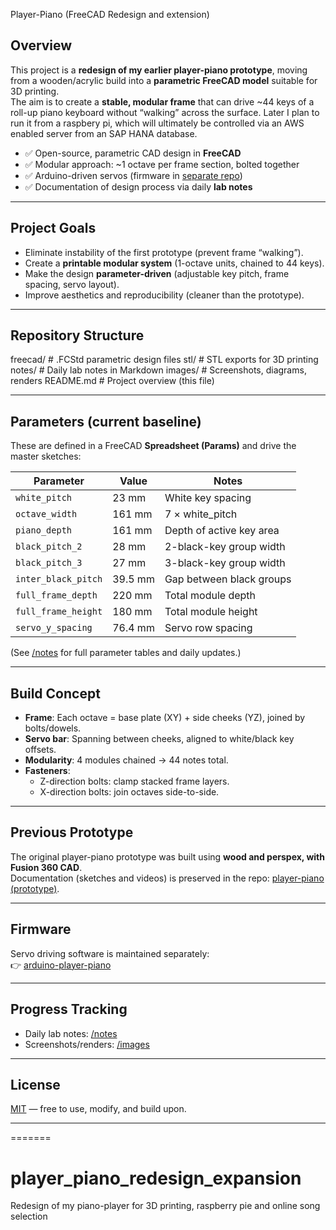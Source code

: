 
Player-Piano (FreeCAD Redesign and extension)

## Overview
This project is a **redesign of my earlier player-piano prototype**, moving from a wooden/acrylic build into a **parametric FreeCAD model** suitable for 3D printing.  
The aim is to create a **stable, modular frame** that can drive ~44 keys of a roll-up piano keyboard without “walking” across the surface. Later I plan to run it from a raspbery pi, which will ultimately be controlled via an AWS enabled server from an SAP HANA database.

- ✅ Open-source, parametric CAD design in **FreeCAD**  
- ✅ Modular approach: ~1 octave per frame section, bolted together  
- ✅ Arduino-driven servos (firmware in [separate repo](https://github.com/yourname/arduino-repo))  
- ✅ Documentation of design process via daily **lab notes**

---

## Project Goals
- Eliminate instability of the first prototype (prevent frame “walking”).  
- Create a **printable modular system** (1-octave units, chained to 44 keys).  
- Make the design **parameter-driven** (adjustable key pitch, frame spacing, servo layout).  
- Improve aesthetics and reproducibility (cleaner than the prototype).  

---

## Repository Structure
freecad/ # .FCStd parametric design files
stl/ # STL exports for 3D printing
notes/ # Daily lab notes in Markdown
images/ # Screenshots, diagrams, renders
README.md # Project overview (this file)

---

## Parameters (current baseline)
These are defined in a FreeCAD **Spreadsheet (Params)** and drive the master sketches:

| Parameter             | Value   | Notes |
|-----------------------|---------|--------------------------|
| `white_pitch`         | 23 mm   | White key spacing |
| `octave_width`        | 161 mm  | 7 × white_pitch |
| `piano_depth`         | 161 mm  | Depth of active key area |
| `black_pitch_2`       | 28 mm   | 2-black-key group width |
| `black_pitch_3`       | 27 mm   | 3-black-key group width |
| `inter_black_pitch`   | 39.5 mm | Gap between black groups |
| `full_frame_depth`    | 220 mm  | Total module depth |
| `full_frame_height`   | 180 mm  | Total module height |
| `servo_y_spacing`     | 76.4 mm | Servo row spacing |

(See [/notes](notes/) for full parameter tables and daily updates.)

---

## Build Concept
- **Frame**: Each octave = base plate (XY) + side cheeks (YZ), joined by bolts/dowels.  
- **Servo bar**: Spanning between cheeks, aligned to white/black key offsets.  
- **Modularity**: 4 modules chained → 44 notes total.  
- **Fasteners**:  
  - Z-direction bolts: clamp stacked frame layers.  
  - X-direction bolts: join octaves side-to-side.  

---

## Previous Prototype
The original player-piano prototype was built using **wood and perspex, with Fusion 360 CAD**.  
Documentation (sketches and videos) is preserved in the repo: [player-piano (prototype)](https://github.com/yourname/player-piano).  

---

## Firmware
Servo driving software is maintained separately:  
👉 [arduino-player-piano](https://github.com/yourname/arduino-repo)  

---

## Progress Tracking
- Daily lab notes: [/notes](notes/)  
- Screenshots/renders: [/images](images/)  

---

## License
[MIT](LICENSE) — free to use, modify, and build upon.

---
=======
# player_piano_redesign_expansion
Redesign of my piano-player for 3D printing, raspberry pie and online song selection

